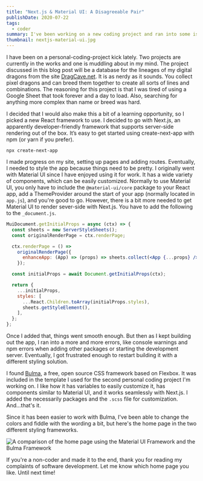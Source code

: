 ```yaml
---
title: "Next.js & Material UI: A Disagreeable Pair"
publishDate: 2020-07-22
tags:
  - coder
summary: I've been working on a new coding project and ran into some issues when using Next.js and Material UI but thankfully found another solution using the CSS framework, Bulma.
thumbnail: nextjs-material-ui.jpg
---
```


I have been on a personal-coding-project kick lately. Two projects are currently in the works and one is muddling about in my mind. The project discussed in this blog post will be a database for the lineages of my digital dragons from the site [DragCave.net](https://dragcave.net/). It is as nerdy as it sounds. You collect pixel dragons and can breed them together to create all sorts of lines and combinations. The reasoning for this project is that I was tired of using a Google Sheet that took forever and a day to load. Also, searching for anything more complex than name or breed was hard.

I decided that I would also make this a bit of a learning opportunity, so I picked a new React framework to use. I decided to go with Next.js, an apparently developer-friendly framework that supports server-side rendering out of the box. It’s easy to get started using create-next-app with npm (or yarn if you prefer).

`npx create-next-app`

I made progress on my site, setting up pages and adding routes. Eventually, I needed to style the app because things need to be pretty. I originally went with Material UI since I have enjoyed using it for work. It has a wide variety of components, which can be easily customized. Normally to use Material UI, you only have to include the `@material-ui/core` package to your React app, add a ThemeProvider around the start of your app (normally located in `app.js`), and you're good to go. However, there is a bit more needed to get Material UI to render sever-side with Next.js. You have to add the following to the `_document.js`.

```jsx
MuiDocument.getInitialProps = async (ctx) => {
  const sheets = new ServerStyleSheets();
  const originalRenderPage = ctx.renderPage;

  ctx.renderPage = () =>
    originalRenderPage({
      enhanceApp: (App) => (props) => sheets.collect(<App {...props} />),
    });

  const initialProps = await Document.getInitialProps(ctx);

  return {
    ...initialProps,
    styles: [
      ...React.Children.toArray(initialProps.styles),
      sheets.getStyleElement(),
    ],
  };
};
```

Once I added that, things went smooth enough. But then as I kept building out the app, I ran into a more and more errors, like console warnings and npm errors when adding other packages or starting the development server. Eventually, I got frustrated enough to restart building it with a different styling solution.

I found [Bulma](https://bulma.io/), a free, open source CSS framework based on Flexbox. It was included in the template I used for the second personal coding project I'm working on. I like how it has variables to easily customize it, has components similar to Material UI, and it works seamlessly with Next.js. I added the necessarily packages and the `.scss` file for customization. And...that's it.

Since it has been easier to work with Bulma, I've been able to change the colors and fiddle with the wording a bit, but here's the home page in the two different styling frameworks.

![A comparison of the home page using the Material UI Framework and the Bulma Framework](/images/posts/materialui-bulma-compare.png)

If you're a non-coder and made it to the end, thank you for reading my complaints of software development. Let me know which home page you like. Until next time!
